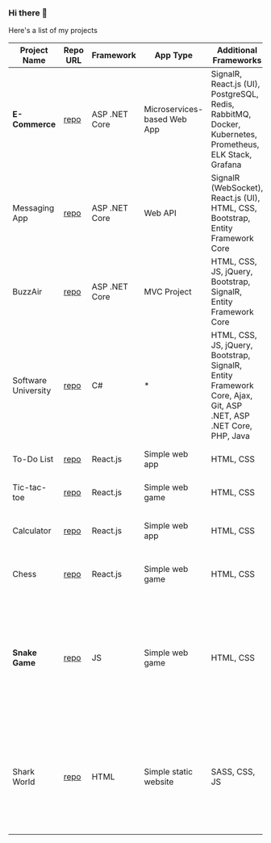### Hi there 👋

Here's a list of my projects

| Project Name        | Repo URL                                             | Framework       | App Type             | Additional Frameworks                                | Work in Progress | Description                                                                                                                                                                                                                   |
|---------------------|------------------------------------------------------|-----------------|----------------------|------------------------------------------------------|------------------|-------------------------------------------------------------------------------------------------------------------------------------------------------------------------------------------------------------------------------|
| **E-Commerce**      | [repo](https://github.com/vladig98/ECommerse)         | ASP .NET Core   | Microservices-based Web App | SignalR, React.js (UI), PostgreSQL, Redis, RabbitMQ, Docker, Kubernetes, Prometheus, ELK Stack, Grafana | Yes              | A microservices-based e-commerce platform featuring a user-friendly UI, product management, shopping cart functionality, and order processing, built using ASP .NET Core, React.js, and containerized using Docker.  |
| Messaging App       | [repo](https://github.com/vladig98/Messaging-App)     | ASP .NET Core   | Web API              | SignalR (WebSocket), React.js (UI), HTML, CSS, Bootstrap, Entity Framework Core  | Yes              | A simple messaging Web API app featuring JWT authentication and continuous data exchange via WebSockets using SignalR. The UI is built using React.js, complemented by HTML, CSS, and Bootstrap.                      |
| BuzzAir             | [repo](https://github.com/vladig98/BuzzAir)           | ASP .NET Core   | MVC Project          | HTML, CSS, JS, jQuery, Bootstrap, SignalR, Entity Framework Core                 | Yes              | An airline management system enabling users to purchase tickets, make reservations, and manage bookings via an intuitive UI. Developed using ASP .NET Core MVC, it incorporates SignalR for real-time data updates.  |
| Software University | [repo](https://github.com/vladig98/SoftwareUniversity)| C#              | *                    | HTML, CSS, JS, jQuery, Bootstrap, SignalR, Entity Framework Core, Ajax, Git, ASP .NET, ASP .NET Core, PHP, Java | Yes             | A collection of code projects completed during studies at Software University, covering various technologies such as C#, HTML, CSS, JS, and more.                                                                          |
| To-Do List          | [repo](https://github.com/vladig98/ToDoList-React)    | React.js        | Simple web app       | HTML, CSS                                             | No               | A straightforward to-do list application developed with React.js, showcasing basic state management functionality.                                                                                                      |
| Tic-tac-toe         | [repo](https://github.com/vladig98/TicTacToe-React)   | React.js        | Simple web game      | HTML, CSS                                             | No               | An implementation of the classic tic-tac-toe game created using React.js, following the official React.js Getting Started tutorial.                                                                                     |
| Calculator          | [repo](https://github.com/vladig98/Calculator-React.js)| React.js        | Simple web app       | HTML, CSS                                             | No               | A basic calculator application built with React.js. It includes data validation and prevents invalid inputs before performing calculations, utilizing state management and key binding events.                      |
| Chess               | [repo](https://github.com/vladig98/Chess-React.js-)   | React.js        | Simple web game      | HTML, CSS                                             | Yes              | This app is an interactive chess game designed for two players. It employs React.js for state management and provides a user-friendly interface using HTML and CSS.                                                       |
| **Snake Game**      | [repo](https://github.com/vladig98/SnakeGame)         | JS              | Simple web game      | HTML, CSS                                             | No               | This project is a classic implementation of the snake game, developed using JavaScript. The game features smooth, responsive movement and basic collision detection. Unlike traditional snake games, the edges of the game area do not kill the snake. Instead, players must navigate the snake to avoid collisions with its own body. The game includes customizable difficulty settings, allowing players to adjust the snake’s speed and size. High scores are tracked, providing an added challenge to improve and surpass previous records.                                                                                                           |
| Shark World         | [repo](https://github.com/vladig98/SharkWorld)        | HTML            | Simple static website| SASS, CSS, JS                                              | No              | A straightforward static website created using HTML, JavaScript, and SASS, designed to educate and engage users about sharks. The site includes visually appealing sections styled with SASS, interactive features powered by JavaScript, and informative content on various shark species, their habitats, and conservation efforts. It serves as a project defense exam for a course focusing on web development fundamentals. Deployed at https://vladig98.github.io/SharkWorld/index.html                                                                                         |



<!--
**vladig98/vladig98** is a ✨ _special_ ✨ repository because its `README.md` (this file) appears on your GitHub profile.

Here are some ideas to get you started:

- 🔭 I’m currently working on ...
- 🌱 I’m currently learning ...
- 👯 I’m looking to collaborate on ...
- 🤔 I’m looking for help with ...
- 💬 Ask me about ...
- 📫 How to reach me: ...
- 😄 Pronouns: ...
- ⚡ Fun fact: ...
-->
